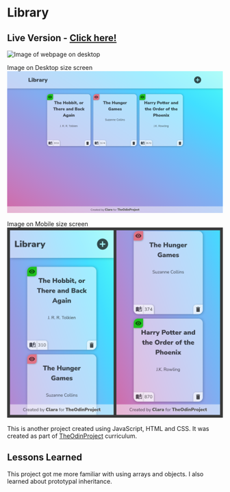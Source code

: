 # Library

## Live Version - [Click here!](https://clarasmyth.github.io/library/)

![Image of webpage on desktop](./img/gifOfPage.gif)

Image on Desktop size screen
![Image of webpage on desktop](./img/Desktop.png)

Image on Mobile size screen
![Image of webpage on desktop](./img/Mobile.png)

This is another project created using JavaScript, HTML and CSS. It was created as part of [TheOdinProject](https://www.theodinproject.com/) curriculum.

## Lessons Learned

This project got me more familiar with using arrays and objects. I also learned about prototypal inheritance. 
